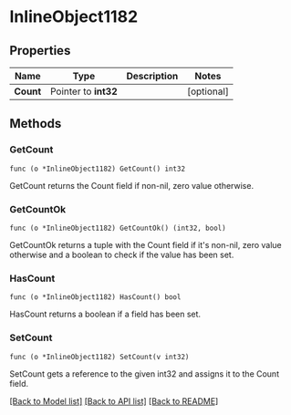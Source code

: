 # InlineObject1182

## Properties

Name | Type | Description | Notes
------------ | ------------- | ------------- | -------------
**Count** | Pointer to **int32** |  | [optional] 

## Methods

### GetCount

`func (o *InlineObject1182) GetCount() int32`

GetCount returns the Count field if non-nil, zero value otherwise.

### GetCountOk

`func (o *InlineObject1182) GetCountOk() (int32, bool)`

GetCountOk returns a tuple with the Count field if it's non-nil, zero value otherwise
and a boolean to check if the value has been set.

### HasCount

`func (o *InlineObject1182) HasCount() bool`

HasCount returns a boolean if a field has been set.

### SetCount

`func (o *InlineObject1182) SetCount(v int32)`

SetCount gets a reference to the given int32 and assigns it to the Count field.


[[Back to Model list]](../README.md#documentation-for-models) [[Back to API list]](../README.md#documentation-for-api-endpoints) [[Back to README]](../README.md)


